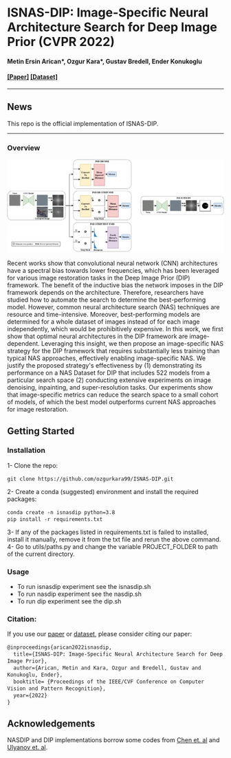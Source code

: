 # ISNAS-DIP: Image-Specific Neural Architecture Search for Deep Image Prior (CVPR 2022)  

#### Metin Ersin Arican*, Ozgur Kara*, Gustav Bredell, Ender Konukoglu  

#### [\[Paper\]](https://arxiv.org/abs/2111.15362v2) [\[Dataset\]](https://zenodo.org/record/6351599#.YkG1xN9Bzct)  

---

## News

This repo is the official implementation of ISNAS-DIP. 

---

### Overview

![Visualization of proposed metrics](https://github.com/ozgurkara99/ISNAS-DIP/blob/main/docs/method.jpg)

Recent works show that convolutional neural network (CNN) architectures have a spectral bias towards lower frequencies, which has been leveraged for various image restoration tasks in the Deep Image Prior (DIP) framework. The benefit of the inductive bias the network imposes in the DIP framework depends on the architecture. Therefore, researchers have studied how to automate the search to determine the best-performing model. However, common neural architecture search (NAS) techniques are resource and time-intensive. Moreover, best-performing models are determined for a whole dataset of images instead of for each image independently, which would be prohibitively expensive. In this work, we first show that optimal neural architectures in the DIP framework are image-dependent. Leveraging this insight, we then propose an image-specific NAS strategy for the DIP framework that requires substantially less training than typical NAS approaches, effectively enabling image-specific NAS. We justify the proposed strategy's effectiveness by (1) demonstrating its performance on a NAS Dataset for DIP that includes 522 models from a particular search space (2) conducting extensive experiments on image denoising, inpainting, and super-resolution tasks. Our experiments show that image-specific metrics can reduce the search space to a small cohort of models, of which the best model outperforms current NAS approaches for image restoration. 

## Getting Started

### Installation
1- Clone the repo:  
```
git clone https://github.com/ozgurkara99/ISNAS-DIP.git
```  
2- Create a conda (suggested) environment and install the required packages:  
```
conda create -n isnasdip python=3.8
pip install -r requirements.txt
```  
3- If any of the packages listed in requirements.txt is failed to installed, install it manually, remove it from the txt file and rerun the above command.  
4- Go to utils/paths.py and change the variable PROJECT_FOLDER to path of the current directory.  

### Usage
- To run isnasdip experiment see the isnasdip.sh  
- To run nasdip experiment see the nasdip.sh  
- To run dip experiment see the dip.sh  

### Citation:
If you use our [paper](https://arxiv.org/abs/2111.15362) or [dataset](https://zenodo.org/record/6351599#.YkG1xN9Bzct), please consider citing our paper: 
```
@inproceedings{arican2022isnasdip,
  title={ISNAS-DIP: Image-Specific Neural Architecture Search for Deep Image Prior},
  author={Arican, Metin and Kara, Ozgur and Bredell, Gustav and Konukoglu, Ender},
  booktitle= {Proceedings of the IEEE/CVF Conference on Computer Vision and Pattern Recognition},
  year={2022}
}
```

## Acknowledgements  

NASDIP and DIP implementations borrow some codes from [Chen et. al](https://github.com/YunChunChen/NAS-DIP-pytorch) and [Ulyanov et. al](https://github.com/DmitryUlyanov/deep-image-prior).

